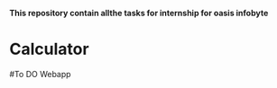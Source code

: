 **This repository contain allthe tasks for internship for oasis infobyte**


# Calculator
#To DO Webapp
